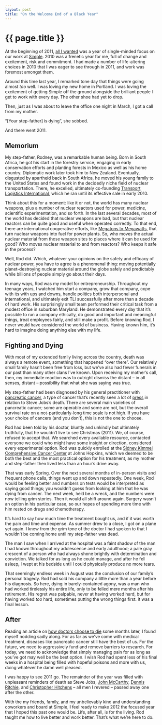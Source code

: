 ```yaml
---
layout: post
title: "On the Welcome End of a Black Year"
---
```


{{ page.title }}
================

At the beginning of 2011, [all I wanted](http://al3x.net/2010/12/30/reflecting-on-the-year.html) was a year of single-minded focus on our work at [Simple](https://www.simple.com/). 2010 was a frenetic year for me, full of change and excitement, risk and commitment. I had made a number of life-altering choices in 2010 that I was eager to see through in 2011, and work was foremost amongst them.

Around this time last year, I remarked tone day that things were going almost *too* well. I was loving my new home in Portland. I was loving the excitement of getting Simple off the ground alongside the brilliant people I get to work with every day. The other shoe had yet to drop.

Then, just as I was about to leave the office one night in March, I got a call from my mother.

“[Your step-father] is dying”, she sobbed.

And there went 2011.

Memorium
--------

My step-father, Rodney, was a remarkable human being. Born in South Africa, he got his start in the forestry service, engaging in early conservation efforts and planting forests in Mexico as well as his home country. Diplomatic work later took him to New Zealand. Eventually, disgusted by apartheid back in South Africa, he moved his young family to the United States and found work in the decidedly niche field of nuclear transportation. There, he excelled, ultimately co-founding [Transport Logistics International](http://www.tliusa.com/), which he ran until its effective sale in early 2010.

Think about this for a moment: like it or not, the world has many nuclear weapons, plus a number of nuclear reactors used for power, medicine, scientific experimentation, and so forth. In the last several decades, most of the world has decided that nuclear weapons are bad, but that nuclear reactors can be quite good and useful when operated correctly. To that end, there are international cooperative efforts, like [Megatons to Megawatts](https://en.wikipedia.org/wiki/Megatons_to_Megawatts_Program), that turn nuclear weapons into fuel for power plants. So, who moves the actual nuclear material from those weapon sites to places where it can be used for good? Who moves nuclear material to and from reactors? Who keeps it safe in the process?

Well, Rod did. Which, whatever your opinions on the safety and efficacy of nuclear power, you have to agree is a phenomenal thing: moving potentially planet-destroying nuclear material around the globe safely and predictably while billions of people simply go about their days.

In many ways, Rod was my model for entrepreneurship. Throughout my teenage years, I watched him start a company, grow that company, cope with its with ups and downs, handle politics both interpersonal and international, and ultimately exit TLI successfully after more than a decade of hard work. His surprisingly small team performed their critical task from a modest office in suburban Maryland. He demonstrated every day that it’s possible to run a company ethically, do good and important and meaningful things, treat employees fairly, and still make a profit. Before knowing Rod, I never would have considered the world of business. Having known him, it’s hard to imagine doing anything else with my life.

Fighting and Dying
------------------

With most of my extended family living across the country, death was always a remote event, something that happened “over there”. Our relatively small family hasn’t been free from loss, but we’ve also had fewer funerals in our past than many other clans I’ve known. Upon receiving my mother’s call, then, my immediate reaction was to outright dismiss the distant – in all senses, distant – possibility that what she was saying was true.

My step-father had been diagnosed by his general practitioner with [pancreatic cancer](https://en.wikipedia.org/wiki/Pancreatic_cancer), a type of cancer that’s recently seen a lot of [press](http://www.scientificamerican.com/article.cfm?id=pancreatic-cancer-type-jobs) in relation to Steve Jobs’s death. There are several main varieties of pancreatic cancer; some are operable and some are not, but the overall survival rate on a not-particularly-long time scale is not high. If you have your choice of cancers (and you don’t), this is not the one to choose.

Rod had been told by his doctor, bluntly and unkindly but ultimately truthfully, that he wouldn’t live to see Christmas (2011). We, of course, refused to accept that. We searched every available resource, contacted everyone we could who might have some insight or direction, considered every experimental option. Rod was quickly enrolled at the [Sidney Kimmel Comprehensive Cancer Center](http://www.hopkinsmedicine.org/kimmel_cancer_center/) at Johns Hopkins, which we deemed to be both the best and the most practical option for his treatment, as my mother and step-father then lived less than an hour’s drive away.

That was early Spring. Over the next several months of in-person visits and frequent phone calls, things went up and down repeatedly. One week, Rod would be feeling better and numbers on tests would be interpreted as saying good things; you wouldn’t guess from looking at him that he was dying from cancer. The next week, he’d be a wreck, and the numbers were now telling grim stories. Then it would all shift around again. Surgery wasn’t an option in his particular case, so our hopes of spending more time with him rested on drugs and chemotherapy.

It’s hard to say how much time the treatment bought us, and if it was worth the pain and time and expense. As summer drew to a close, I got on a plane yet again. I knew from the grim tone of the doctor I had spoken to that I wouldn’t be coming home until my step-father was dead.

The man I saw when I arrived at the hospital was a faint shadow of the man I had known throughout my adolescence and early adulthood; a pale gray crescent of a person who had always shone brightly with determination and conviction. We talked for as long as he could manage, and after he fell asleep, I wept at his bedside until I could physically produce no more tears.

That seemingly endless week in August was the conclusion of our family’s personal tragedy. Rod had sold his company a little more than a year before his diagnosis. So here, dying in barely-contained agony, was a man who had worked tirelessly his entire life, only to be felled mere months after his retirement. His regret was palpable, never at having worked hard, but for having worked *too* hard, sometimes putting the wrong things first. It was a final lesson.

After
-----

Reading an article on [how doctors choose to die](http://zocalopublicsquare.org/thepublicsquare/2011/11/30/how-doctors-die/read/nexus/) some months later, I found myself nodding sadly along. For as far as we’ve come with medical treatment, diseases like pancreatic cancer still have the best of us. For the future, we need to aggressively fund and remove barriers to research. For today, we need to acknowledge that simply managing pain for as long as you’ve got may well be the best option. I wish Rod had spent less of his final weeks in a hospital being filled with hopeful poisons and more with us, doing whatever he damn well pleased.

I was happy to see 2011 go. The remainder of the year was filled with unpleasant reminders of death as Steve Jobs, [John McCarthy](https://en.wikipedia.org/wiki/John_McCarthy_(computer_scientist)), [Dennis Ritchie](https://en.wikipedia.org/wiki/Dennis_Ritchie), and [Christopher Hitchens](https://en.wikipedia.org/wiki/Christopher_Hitchens) – all men I revered – passed away one after the other.

With the my friends, family, and my unbelievably kind and understanding coworkers and board at Simple, I feel ready to make 2012 the focused year that I hoped this past one would be. Life, after all, is for the living. Rod taught me how to live better and work better. That’s what we’re here to do.
